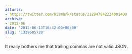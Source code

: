 ```yaml
---
alturls:
- https://twitter.com/bismark/status/212947942234001408
archive:
- 2012-06
date: '2012-06-13T16:42:00+00:00'
slug: '1339605720'
---
```


It really bothers me that trailing commas are not valid JSON.

